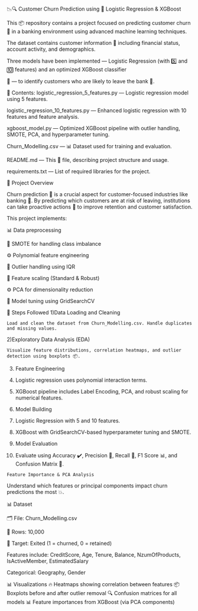 📉🔍 Customer Churn Prediction using 🤖 Logistic Regression & XGBoost

This 📦 repository contains a project focused on predicting customer churn 🔄 in a banking environment using advanced machine learning techniques.

The dataset contains customer information 🧾 including financial status, account activity, and demographics. 

Three models have been implemented — Logistic Regression (with 5️⃣ and 🔟 features) and an optimized XGBoost classifier 

🚀 — to identify customers who are likely to leave the bank 🏦.


📁 Contents:
 logistic_regression_5_features.py — Logistic regression model using 5 features.
 
 logistic_regression_10_features.py — Enhanced logistic regression with 10 features and feature analysis.
 
 xgboost_model.py — Optimized XGBoost pipeline with outlier handling, SMOTE, PCA, and hyperparameter tuning.
 
 Churn_Modelling.csv — 📊 Dataset used for training and evaluation.
 
 README.md — This 📄 file, describing project structure and usage.
 
 requirements.txt — List of required libraries for the project.
 

🌟 Project Overview

Churn prediction 🔁 is a crucial aspect for customer-focused industries like banking 🏦. By predicting which customers are at risk of leaving, institutions can take proactive actions 🎯 to improve retention and customer satisfaction.

This project implements:

   📊 Data preprocessing
   
   🔁 SMOTE for handling class imbalance
   
   ⚙️ Polynomial feature engineering
   
   📏 Outlier handling using IQR
   
   🔐 Feature scaling (Standard & Robust)
   
   ⚙️ PCA for dimensionality reduction
   
   🧠 Model tuning using GridSearchCV
   

🔧 Steps Followed
 1)Data Loading and Cleaning
 
    Load and clean the dataset from Churn_Modelling.csv. Handle duplicates and missing values.
    
 2)Exploratory Data Analysis (EDA)
 
    Visualize feature distributions, correlation heatmaps, and outlier detection using boxplots 📦.
    
 3)  Feature Engineering
 
 4)  Logistic regression uses polynomial interaction terms.
 
 5)  XGBoost pipeline includes Label Encoding, PCA, and robust scaling for numerical features.
 
 6)  Model Building
 
 7)  Logistic Regression with 5 and 10 features.
 
 8)  XGBoost with GridSearchCV-based hyperparameter tuning and SMOTE.
 
 9)  Model Evaluation
 
 10) Evaluate using Accuracy ✔️, Precision 🎯, Recall 🔁, F1 Score 📊, and Confusion Matrix 🔀.
 
    Feature Importance & PCA Analysis
 
   Understand which features or principal components impact churn predictions the most 💥.
   


 📊 Dataset
 
 🗂 File: Churn_Modelling.csv
 
 🧾 Rows: 10,000
 
 🎯 Target: Exited (1 = churned, 0 = retained)
 
 Features include: CreditScore, Age, Tenure, Balance, NzumOfProducts, IsActiveMember, EstimatedSalary
 
 Categorical: Geography, Gender



📊 Visualizations
  🔥 Heatmaps showing correlation between features
  📦 Boxplots before and after outlier removal
  🔍 Confusion matrices for all models
  📊 Feature importances from XGBoost (via PCA components)
